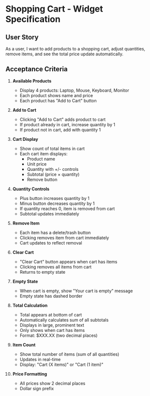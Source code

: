 # Shopping Cart - Widget Specification

## User Story

As a user, I want to add products to a shopping cart, adjust quantities, remove items, and see the total price update automatically.

## Acceptance Criteria

1. **Available Products**
   - Display 4 products: Laptop, Mouse, Keyboard, Monitor
   - Each product shows name and price
   - Each product has "Add to Cart" button

2. **Add to Cart**
   - Clicking "Add to Cart" adds product to cart
   - If product already in cart, increase quantity by 1
   - If product not in cart, add with quantity 1

3. **Cart Display**
   - Show count of total items in cart
   - Each cart item displays:
     - Product name
     - Unit price
     - Quantity with +/- controls
     - Subtotal (price × quantity)
     - Remove button

4. **Quantity Controls**
   - Plus button increases quantity by 1
   - Minus button decreases quantity by 1
   - If quantity reaches 0, item is removed from cart
   - Subtotal updates immediately

5. **Remove Item**
   - Each item has a delete/trash button
   - Clicking removes item from cart immediately
   - Cart updates to reflect removal

6. **Clear Cart**
   - "Clear Cart" button appears when cart has items
   - Clicking removes all items from cart
   - Returns to empty state

7. **Empty State**
   - When cart is empty, show "Your cart is empty" message
   - Empty state has dashed border

8. **Total Calculation**
   - Total appears at bottom of cart
   - Automatically calculates sum of all subtotals
   - Displays in large, prominent text
   - Only shows when cart has items
   - Format: $XXX.XX (two decimal places)

9. **Item Count**
   - Show total number of items (sum of all quantities)
   - Updates in real-time
   - Display: "Cart (X items)" or "Cart (1 item)"

10. **Price Formatting**
    - All prices show 2 decimal places
    - Dollar sign prefix
